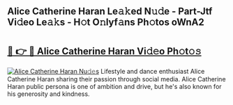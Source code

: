 ## Alice Catherine Haran Le𝚊𝚔ed N𝚞𝚍e - Part-Jtf Vi𝚍eo Le𝚊𝚔s - H𝚘t O𝚗lyf𝚊ns Ph𝚘tos oWnA2

# <h2><a href="http://hf0z83.feru.top/?c=Alice+Catherine+Haran">🔗 👉 🔴 Alice Catherine Haran Vi𝚍𝚎o Ph𝚘t𝚘𝚜</a></h2>

[![Alice Catherine Haran Nu𝚍𝚎s](https://i.imgur.com/0TWrTi3.gif)](http://hf0z83.feru.top/?c=Alice+Catherine+Haran)
Lifestyle and dance enthusiast Alice Catherine Haran sharing their passion through social media. Alice Catherine Haran public persona is one of ambition and drive, but he's also known for his generosity and kindness. 

